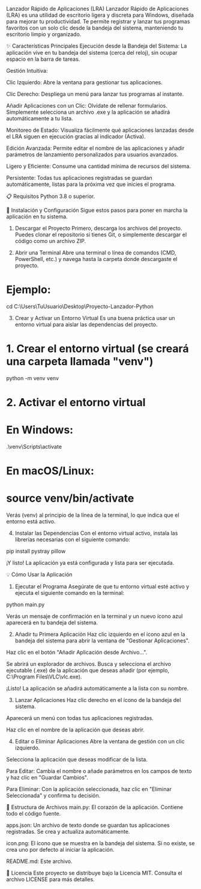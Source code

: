 Lanzador Rápido de Aplicaciones (LRA)
Lanzador Rápido de Aplicaciones (LRA) es una utilidad de escritorio ligera y discreta para Windows, diseñada para mejorar tu productividad. Te permite registrar y lanzar tus programas favoritos con un solo clic desde la bandeja del sistema, manteniendo tu escritorio limpio y organizado.

✨ Características Principales
Ejecución desde la Bandeja del Sistema: La aplicación vive en tu bandeja del sistema (cerca del reloj), sin ocupar espacio en la barra de tareas.

Gestión Intuitiva:

Clic Izquierdo: Abre la ventana para gestionar tus aplicaciones.

Clic Derecho: Despliega un menú para lanzar tus programas al instante.

Añadir Aplicaciones con un Clic: Olvídate de rellenar formularios. Simplemente selecciona un archivo .exe y la aplicación se añadirá automáticamente a tu lista.

Monitoreo de Estado: Visualiza fácilmente qué aplicaciones lanzadas desde el LRA siguen en ejecución gracias al indicador (Activa).

Edición Avanzada: Permite editar el nombre de las aplicaciones y añadir parámetros de lanzamiento personalizados para usuarios avanzados.

Ligero y Eficiente: Consume una cantidad mínima de recursos del sistema.

Persistente: Todas tus aplicaciones registradas se guardan automáticamente, listas para la próxima vez que inicies el programa.

📋 Requisitos
Python 3.8 o superior.

🚀 Instalación y Configuración
Sigue estos pasos para poner en marcha la aplicación en tu sistema.

1. Descargar el Proyecto
Primero, descarga los archivos del proyecto. Puedes clonar el repositorio si tienes Git, o simplemente descargar el código como un archivo ZIP.

2. Abrir una Terminal
Abre una terminal o línea de comandos (CMD, PowerShell, etc.) y navega hasta la carpeta donde descargaste el proyecto.

# Ejemplo:
cd C:\Users\TuUsuario\Desktop\Proyecto-Lanzador-Python

3. Crear y Activar un Entorno Virtual
Es una buena práctica usar un entorno virtual para aislar las dependencias del proyecto.

# 1. Crear el entorno virtual (se creará una carpeta llamada "venv")
python -m venv venv

# 2. Activar el entorno virtual
# En Windows:
.\venv\Scripts\activate
# En macOS/Linux:
# source venv/bin/activate

Verás (venv) al principio de la línea de la terminal, lo que indica que el entorno está activo.

4. Instalar las Dependencias
Con el entorno virtual activo, instala las librerías necesarias con el siguiente comando:

pip install pystray pillow

¡Y listo! La aplicación ya está configurada y lista para ser ejecutada.

💡 Cómo Usar la Aplicación
1. Ejecutar el Programa
Asegúrate de que tu entorno virtual esté activo y ejecuta el siguiente comando en la terminal:

python main.py

Verás un mensaje de confirmación en la terminal y un nuevo ícono azul aparecerá en tu bandeja del sistema.

2. Añadir tu Primera Aplicación
Haz clic izquierdo en el ícono azul en la bandeja del sistema para abrir la ventana de "Gestionar Aplicaciones".

Haz clic en el botón "Añadir Aplicación desde Archivo...".

Se abrirá un explorador de archivos. Busca y selecciona el archivo ejecutable (.exe) de la aplicación que deseas añadir (por ejemplo, C:\Program Files\VLC\vlc.exe).

¡Listo! La aplicación se añadirá automáticamente a la lista con su nombre.

3. Lanzar Aplicaciones
Haz clic derecho en el ícono de la bandeja del sistema.

Aparecerá un menú con todas tus aplicaciones registradas.

Haz clic en el nombre de la aplicación que deseas abrir.

4. Editar o Eliminar Aplicaciones
Abre la ventana de gestión con un clic izquierdo.

Selecciona la aplicación que deseas modificar de la lista.

Para Editar: Cambia el nombre o añade parámetros en los campos de texto y haz clic en "Guardar Cambios".

Para Eliminar: Con la aplicación seleccionada, haz clic en "Eliminar Seleccionada" y confirma tu decisión.

📁 Estructura de Archivos
main.py: El corazón de la aplicación. Contiene todo el código fuente.

apps.json: Un archivo de texto donde se guardan tus aplicaciones registradas. Se crea y actualiza automáticamente.

icon.png: El ícono que se muestra en la bandeja del sistema. Si no existe, se crea uno por defecto al iniciar la aplicación.

README.md: Este archivo.

📄 Licencia
Este proyecto se distribuye bajo la Licencia MIT. Consulta el archivo LICENSE para más detalles.
